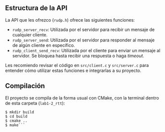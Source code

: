 ## Estructura de la API

La API que les ofrezco (`rudp.h`) ofrece las siguientes funciones:

- `rudp_server_recv`: Utilizada por el servidor para recibir un mensaje de cualquier cliente.
- `rudp_server_send`: Utilizada por el servidor para responder al mensaje de algún cliente en específico.
- `rudp_client_send_recv`: Utilizada por el cliente para enviar un mensaje al servidor. Se bloquea hasta recibir una respuesta o haga _timeout_.

Les recomiendo revisar el código en `src/client.c` y `src/server.c` para entender cómo utilizar estas funciones e integrarlas a su proyecto.

## Compilación

El proyecto se compila de la forma usual con CMake, con la terminal dentro de esta carpeta (`lab1-2_rtt`):

```console
$ mkdir build
$ cd build
$ cmake ..
$ make```
